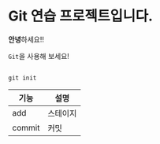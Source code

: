 # Git 연습 프로젝트입니다.

**안녕**하세요!!

`Git`을 사용해 보세요!

```

git init
```

| 기능   | 설명     |
| ------ | -------- |
| add    | 스테이지 |
| commit | 커밋     |
